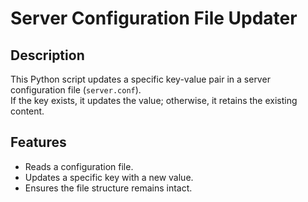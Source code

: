 # Server Configuration File Updater

## Description

This Python script updates a specific key-value pair in a server configuration file (`server.conf`).  
If the key exists, it updates the value; otherwise, it retains the existing content.

## Features

- Reads a configuration file.
- Updates a specific key with a new value.
- Ensures the file structure remains intact.

